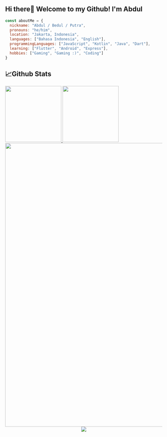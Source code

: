 ## Hi there👋 Welcome to my Github! I'm Abdul

```js
const aboutMe = {
  nickname: "Abdul / Bedul / Putra",
  pronouns: "he/him",
  location: "Jakarta, Indonesia",
  languages: ["Bahasa Indonesia", "English"],
  programmingLanguages: ["JavaScript", "Kotlin", "Java", "Dart"],
  learning: ["Flutter", "Android", "Express"],
  hobbies: ["Gaming", "Gaming :)", "Coding"]
}
```

## 📈Github Stats
<div align="left"><a href="https://github.com/abdullahhalis">
<img height="180em" src="https://github-readme-stats-eight-theta.vercel.app/api?username=abdullahhalis&show_icons=true&theme=tokyonight&include_all_commits=true&count_private=true"/> <img height="180em" src="https://github-readme-stats-eight-theta.vercel.app/api/top-langs/?username=abdullahhalis&layout=compact&langs_count=8&theme=tokyonight"/></a></div>
<div align="left">
  <a href="https://github.com/abdullahhalis">
  <img width="910px" src="https://github-readme-streak-stats.herokuapp.com/?user=abdullahhalis&theme=tokyonight">
  </a>
</div>

<div align="center">
<a href="https://www.linkedin.com/in/abdullahhalis/"><img src="https://img.shields.io/badge/-Abdullah%20Hali%20Saputra-blue?style=flat-square&logo=Linkedin&logoColor=white&link=hhttps://www.linkedin.com/in/abdullahhalis/" /></a>
</div>
